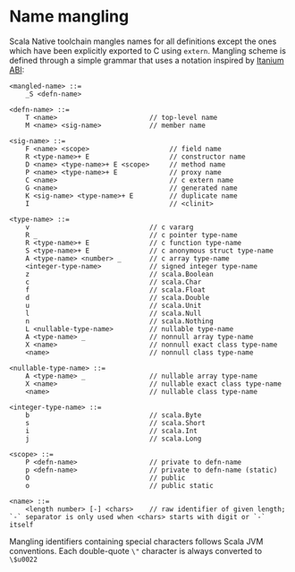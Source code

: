 # Name mangling

Scala Native toolchain mangles names for all definitions except the ones
which have been explicitly exported to C using `extern`. Mangling scheme
is defined through a simple grammar that uses a notation inspired by
[Itanium ABI](http://refspecs.linuxbase.org/cxxabi-1.83.html):

    <mangled-name> ::=
        _S <defn-name>

    <defn-name> ::=
        T <name>                       // top-level name
        M <name> <sig-name>            // member name

    <sig-name> ::=
        F <name> <scope>                    // field name
        R <type-name>+ E                    // constructor name
        D <name> <type-name>+ E <scope>     // method name
        P <name> <type-name>+ E             // proxy name
        C <name>                            // c extern name
        G <name>                            // generated name
        K <sig-name> <type-name>+ E         // duplicate name
        I                                   // <clinit>

    <type-name> ::=
        v                              // c vararg
        R _                            // c pointer type-name
        R <type-name>+ E               // c function type-name
        S <type-name>+ E               // c anonymous struct type-name
        A <type-name> <number> _       // c array type-name
        <integer-type-name>            // signed integer type-name
        z                              // scala.Boolean
        c                              // scala.Char
        f                              // scala.Float
        d                              // scala.Double
        u                              // scala.Unit
        l                              // scala.Null
        n                              // scala.Nothing
        L <nullable-type-name>         // nullable type-name
        A <type-name> _                // nonnull array type-name
        X <name>                       // nonnull exact class type-name
        <name>                         // nonnull class type-name

    <nullable-type-name> ::=
        A <type-name> _                // nullable array type-name
        X <name>                       // nullable exact class type-name
        <name>                         // nullable class type-name

    <integer-type-name> ::=
        b                              // scala.Byte
        s                              // scala.Short
        i                              // scala.Int
        j                              // scala.Long

    <scope> ::=
        P <defn-name>                  // private to defn-name
        p <defn-name>                  // private to defn-name (static)
        O                              // public
        o                              // public static

    <name> ::=
        <length number> [-] <chars>    // raw identifier of given length; `-` separator is only used when <chars> starts with digit or `-` itself

Mangling identifiers containing special characters follows Scala JVM
conventions. Each double-quote `\"` character is always
converted to `\$u0022`
